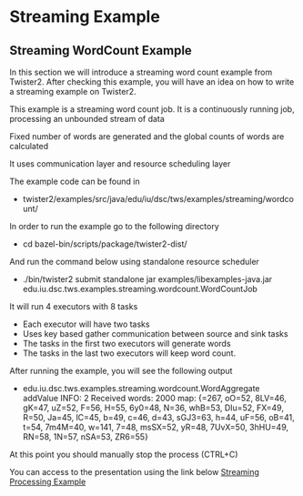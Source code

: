 # Streaming Example

## Streaming WordCount Example

In this section we will introduce a streaming word count example from Twister2.
After checking this example, you will have an idea on how to write a streaming example on Twister2.

This example is a streaming word count job. 
It is a continuously running job,  processing an unbounded stream of data

Fixed number of words are generated and the global counts of words are calculated

It uses communication layer and resource scheduling layer

The example code can be found in
* twister2/examples/src/java/edu/iu/dsc/tws/examples/streaming/wordcount/

In order to run the example go to the following directory
* cd bazel-bin/scripts/package/twister2-dist/

And run the command below  using standalone resource scheduler
* ./bin/twister2 submit standalone jar examples/libexamples-java.jar edu.iu.dsc.tws.examples.streaming.wordcount.WordCountJob


It will run 4 executors with 8 tasks
* Each executor will have two tasks
* Uses key based gather communication between source and sink tasks
* The tasks in the first two executors will generate words
* The tasks in the last two executors will keep word count.

After running the example, you will see the following output 
* edu.iu.dsc.tws.examples.streaming.wordcount.WordAggregate addValue
INFO: 2 Received words: 2000 map: {=267, oO=52, 8LV=46, gK=47, uZ=52, F=56, H=55, 6y0=48, N=36, whB=53, DIu=52, FX=49, R=50, Ja=45, lC=45, b=49, c=46, d=43, sGJ3=63, h=44, uF=56, oB=41, t=54, 7m4M=40, w=141, 7=48, msSX=52, yR=48, 7UvX=50, 3hHU=49, RN=58, 1N=57, nSA=53, ZR6=55}

At this point you should manually stop the process (CTRL+C) 

You can access to the presentation using the link below
[Streaming Processing Example](https://docs.google.com/presentation/d/17uDBBlQxqzLx3m_inOM9svYvANCEwF2nN1KUYDoqInM/edit#slide=id.p)


